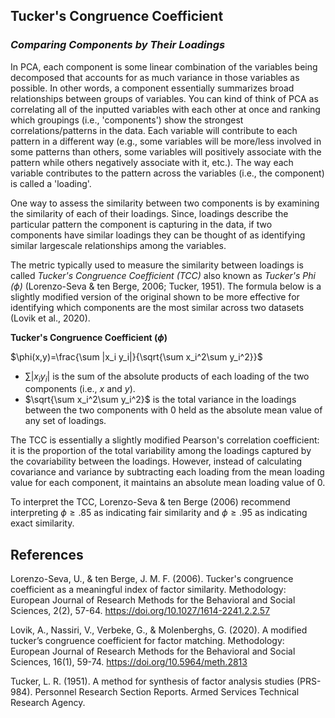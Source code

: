 ## **Tucker's Congruence Coefficient**
### *Comparing Components by Their Loadings*

In PCA, each component is some linear combination of the variables being decomposed that accounts for as much variance in those variables as possible. In other words, a component essentially summarizes broad relationships between groups of variables. You can kind of think of PCA as correlating all of the inputted variables with each other at once and ranking which groupings (i.e., 'components') show the strongest correlations/patterns in the data. Each variable will contribute to each pattern in a different way (e.g., some variables will be more/less involved in some patterns than others, some variables will positively associate with the pattern while others negatively associate with it, etc.). The way each variable contributes to the pattern across the variables (i.e., the component) is called a 'loading'.

One way to assess the similarity between two components is by examining the similarity of each of their loadings. Since, loadings describe the particular pattern the component is capturing in the data, if two components have similar loadings they can be thought of as identifying similar largescale relationships among the variables. 

The metric typically used to measure the similarity between loadings is called *Tucker's Congruence Coefficient (TCC)* also known as *Tucker's Phi ($\phi$)* (Lorenzo-Seva & ten Berge, 2006; Tucker, 1951). The formula below is a slightly modified version of the original shown to be more effective for identifying which components are the most similar across two datasets (Lovik et al., 2020).

**Tucker's Congruence Coefficient ($\phi$)**

$\phi(x,y)=\frac{\sum |x_i y_i|}{\sqrt{\sum x_i^2\sum y_i^2}}$

- $\sum |x_i y_i|$ is the sum of the absolute products of each loading of the two components (i.e., $x$ and $y$).
- $\sqrt{\sum x_i^2\sum y_i^2}$ is the total variance in the loadings between the two components with 0 held as the absolute mean value of any set of loadings.

The TCC is essentially a slightly modified Pearson's correlation coefficient: it is the proportion of the total variability among the loadings captured by the covariability between the loadings. However, instead of calculating covariance and variance by subtracting each loading from the mean loading value for each component, it maintains an absolute mean loading value of 0.

To interpret the TCC, Lorenzo-Seva & ten Berge (2006) recommend interpreting $\phi\ge.85$ as indicating fair similarity and $\phi\ge.95$ as indicating exact similarity. 

## References

Lorenzo-Seva, U., & ten Berge, J. M. F. (2006). Tucker's congruence coefficient as a meaningful index of factor similarity. Methodology: European Journal of Research Methods for the Behavioral and Social Sciences, 2(2), 57-64. https://doi.org/10.1027/1614-2241.2.2.57

Lovik, A., Nassiri, V., Verbeke, G., & Molenberghs, G. (2020). A modified tucker’s congruence coefficient for factor matching. Methodology: European Journal of Research Methods for the Behavioral and Social Sciences, 16(1), 59-74. https://doi.org/10.5964/meth.2813 

Tucker, L. R. (1951). A method for synthesis of factor analysis studies (PRS-984). Personnel Research Section Reports. Armed Services Technical Research Agency.

